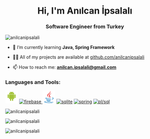 <h1 align="center">Hi, I'm Anılcan İpsalalı
</h1>
<h3 align="center">Software Engineer from Turkey</h3>

<p align="left"> <img src="https://komarev.com/ghpvc/?username=anilcanipsalali&label=Profile%20views&color=ffee00&style=flat" alt="anilcanipsalali" /> </p>

- 🌱 I’m currently learning **Java, Spring Framework**

- 👨‍💻 All of my projects are available at [github.com/anilcanipsalali](github.com/anilcanipsalali)

- 📫 How to reach me: **anilcan.ipsalali@gmail.com**

<h3 align="left">Languages and Tools:</h3>
<p align="left"> 
<a href="https://developer.android.com" target="_blank"> <img src="https://raw.githubusercontent.com/devicons/devicon/master/icons/android/android-original-wordmark.svg" alt="android" width="40" height="40"/></a> 
<a href="https://firebase.google.com/" target="_blank"> <img src="https://www.vectorlogo.zone/logos/firebase/firebase-icon.svg" alt="firebase" width="40" height="40"/</a> 
<a href="https://www.java.com" target="_blank"> <img src="https://raw.githubusercontent.com/devicons/devicon/master/icons/java/java-original.svg" alt="java" width="40" height="40"/></a>
<a href="https://www.sqlite.org/" target="_blank"> <img src="https://www.vectorlogo.zone/logos/sqlite/sqlite-icon.svg" alt="sqlite" width="40" height="40"/></a>
<a href="https://www.spring.io/" target="_blank"> <img src="https://www.vectorlogo.zone/logos/springio/springio-ar21.svg" alt="spring" width="80" height="40"/></a>
  <a href="https://www.oracle.com/" target="_blank"> <img src="https://www.vectorlogo.zone/logos/oracle/oracle-icon.svg" alt="pl/sql" width="30" height="40"/></a>
</p>

<p><img align="justify" src="https://github-readme-stats.vercel.app/api/top-langs?username=anilcanipsalali&show_icons=true&locale=en&layout=compact" alt="anilcanipsalali" /></p> 
<p><img align="justify" src="https://github-readme-stats.vercel.app/api?username=anilcanipsalali&show_icons=true&locale=en" alt="anilcanipsalali" /></p>
<p><img align="justify" src="https://github-readme-streak-stats.herokuapp.com/?user=anilcanipsalali&" alt="anilcanipsalali" /></p>
